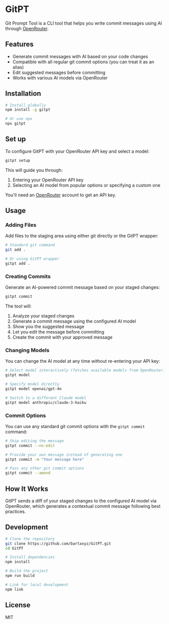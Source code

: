 # GitPT

Git Prompt Tool is a CLI tool that helps you write commit messages using AI through [OpenRouter](https://openrouter.ai/).

## Features

- Generate commit messages with AI based on your code changes
- Compatible with all regular git commit options (you can treat it as an alias)
- Edit suggested messages before committing
- Works with various AI models via OpenRouter

## Installation

```bash
# Install globally
npm install -g gitpt

# Or use npx
npx gitpt
```

## Set up

To configure GitPT with your OpenRouter API key and select a model:

```bash
gitpt setup
```

This will guide you through:
1. Entering your OpenRouter API key
2. Selecting an AI model from popular options or specifying a custom one

You'll need an [OpenRouter](https://openrouter.ai/) account to get an API key.

## Usage

### Adding Files

Add files to the staging area using either git directly or the GitPT wrapper:

```bash
# Standard git command
git add .

# Or using GitPT wrapper
gitpt add .
```

### Creating Commits

Generate an AI-powered commit message based on your staged changes:

```bash
gitpt commit
```

The tool will:
1. Analyze your staged changes
2. Generate a commit message using the configured AI model
3. Show you the suggested message
4. Let you edit the message before committing
5. Create the commit with your approved message

### Changing Models

You can change the AI model at any time without re-entering your API key:

```bash
# Select model interactively (fetches available models from OpenRouter)
gitpt model

# Specify model directly
gitpt model openai/gpt-4o

# Switch to a different Claude model
gitpt model anthropic/claude-3-haiku
```

### Commit Options

You can use any standard git commit options with the `gitpt commit` command:

```bash
# Skip editing the message
gitpt commit --no-edit

# Provide your own message instead of generating one
gitpt commit -m "Your message here"

# Pass any other git commit options
gitpt commit --amend
```

## How It Works

GitPT sends a diff of your staged changes to the configured AI model via OpenRouter, which generates a contextual commit message following best practices.

## Development

```bash
# Clone the repository
git clone https://github.com/bartaxyz/GitPT.git
cd GitPT

# Install dependencies
npm install

# Build the project
npm run build

# Link for local development
npm link
```

## License

MIT